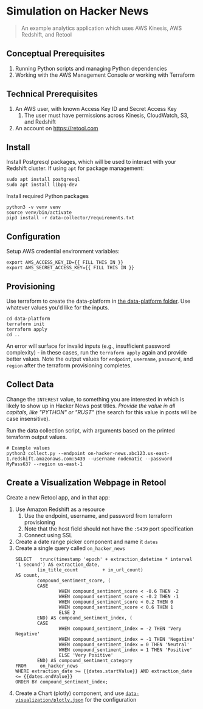 # Simulation on Hacker News

> An example analytics application which uses AWS Kinesis, AWS Redshift, and Retool

## Conceptual Prerequisites

1. Running Python scripts and managing Python dependencies
1. Working with the AWS Management Console _or_ working with Terraform

## Technical Prerequisites

1. An AWS user, with known Access Key ID and Secret Access Key
    1. The user must have permissions across Kinesis, CloudWatch, S3, and Redshift
1. An account on https://retool.com

## Install

Install Postgresql packages, which will be used to interact with your Redshift cluster.  If using `apt` for package management:
```
sudo apt install postgresql
sudo apt install libpq-dev
```

Install required Python packages
```
python3 -v venv venv
source venv/bin/activate
pip3 install -r data-collector/requirements.txt
```

## Configuration

Setup AWS credential environment variables:
```
export AWS_ACCESS_KEY_ID={{ FILL THIS IN }}
export AWS_SECRET_ACCESS_KEY={{ FILL THIS IN }}
```

## Provisioning

Use terraform to create the data-platform in [the data-platform folder](data-platform).  Use whatever values you'd like for the inputs.
```
cd data-platform
terraform init
terraform apply
cd ..
```
An error will surface for invalid inputs (e.g., insufficient password complexity) - in these cases, run the `terraform apply` again and provide better values.  Note the output values for `endpoint`, `username`, `password`, and `region` after the terraform provisioning completes.

## Collect Data

Change the `INTEREST` value, to something you are interested in which is likely to show up in Hacker News post titles.  _Provide the value in all capitals, like "PYTHON" or "RUST"_ (the search for this value in posts will be case insensitive).

Run the data collection script, with arguments based on the printed terraform output values.
```
# Example values
python3 collect.py --endpoint on-hacker-news.abc123.us-east-1.redshift.amazonaws.com:5439 --username nodematic --password MyPass63? --region us-east-1
```

## Create a Visualization Webpage in Retool

Create a new Retool app, and in that app:
1. Use Amazon Redshift as a resource
    1. Use the endpoint, username, and password from terraform provisioning
    1. Note that the host field should not have the `:5439` port specification
    1. Connect using SSL
1. Create a date range picker component and name it `dates`
1. Create a single query called `on_hacker_news`
    ```
    SELECT   trunc(timestamp 'epoch' + extraction_datetime * interval '1 second') AS extraction_date,
            (in_title_count         + in_url_count)                              AS count,
            compound_sentiment_score, (
            CASE
                    WHEN compound_sentiment_score < -0.6 THEN -2
                    WHEN compound_sentiment_score < -0.2 THEN -1
                    WHEN compound_sentiment_score < 0.2 THEN 0
                    WHEN compound_sentiment_score < 0.6 THEN 1
                    ELSE 2
            END) AS compound_sentiment_index, (
            CASE
                    WHEN compound_sentiment_index = -2 THEN 'Very Negative'
                    WHEN compound_sentiment_index = -1 THEN 'Negative'
                    WHEN compound_sentiment_index = 0 THEN 'Neutral'
                    WHEN compound_sentiment_index = 1 THEN 'Positive'
                    ELSE 'Very Positive'
            END) AS compound_sentiment_category
    FROM     on_hacker_news
    WHERE extraction_date >= {{dates.startValue}} AND extraction_date <= {{dates.endValue}}
    ORDER BY compound_sentiment_index;
    ```
1. Create a Chart (plotly) component, and use [`data-visualization/plotly.json`](data-visualization/plotly.json) for the configuration